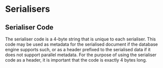 Serialisers
===========

Serialiser Code
---------------
The serialiser code is a 4-byte string that is unique to each serialiser. This code may be used as metadata for the
serialised document if the database engine supports such, or as a header prefixed to the serialised data if it does not
support parallel metadata. For the purpose of using the serialiser code as a header, it is important that the code is
exactly 4 bytes long.
